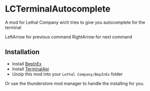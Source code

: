 # LCTerminalAutocomplete
A mod for Lethal Company wich tries to give you autocomplete for the terminal

LeftArrow for previous command
RightArrow for next command

## Installation

- Install [BepInEx](https://thunderstore.io/c/lethal-company/p/BepInEx/BepInExPack/)
- Install [TerminalApi](https://thunderstore.io/c/lethal-company/p/NotAtomicBomb/TerminalApi/)
- Unzip this mod into your `Lethal Company/BepInEx` folder

Or use the thunderstore mod manager to handle the installing for you.

